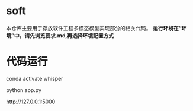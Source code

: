
# soft
本仓库主要用于存放软件工程多模态模型实现部分的相关代码。
**运行环境在“环境”中，请先浏览要求.md,再选择环境配置方式**
# 代码运行
conda activate whisper

python app.py

http://127.0.0.1:5000
